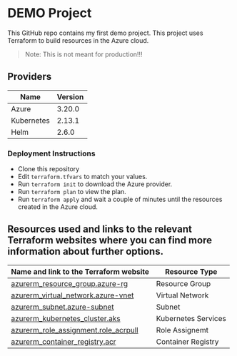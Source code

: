 # DEMO Project

This GitHub repo contains my first demo project. This project uses Terraform to build resources in the Azure cloud.

>Note: This is not meant for production!!!


## Providers

| Name | Version |
|------|---------|
| Azure | 3.20.0 |
| Kubernetes | 2.13.1 |
| Helm | 2.6.0 |


### Deployment Instructions
* Clone this repository
* Edit ```terraform.tfvars``` to match your values.
* Run ```terraform init``` to download the Azure provider.
* Run ```terraform plan``` to view the plan.
* Run ```terraform apply``` and wait a couple of minutes until the resources created in the Azure cloud.


## Resources used and links to the relevant Terraform websites where you can find more information about further options.

| Name and link to the Terraform website | Resource Type |
|------|------|
| [azurerm_resource_group.azure-rg](https://registry.terraform.io/providers/hashicorp/azurerm/latest/docs/resources/resource_group) | Resource Group |
| [azurerm_virtual_network.azure-vnet](https://registry.terraform.io/providers/hashicorp/azurerm/latest/docs/resources/virtual_network) | Virtual Network |
| [azurerm_subnet.azure-subnet](https://registry.terraform.io/providers/hashicorp/azurerm/latest/docs/resources/subnet) | Subnet |
| [azurerm_kubernetes_cluster.aks](https://registry.terraform.io/providers/hashicorp/azurerm/latest/docs/resources/kubernetes_cluster) | Kubernetes Services |
| [azurerm_role_assignment.role_acrpull](https://registry.terraform.io/providers/hashicorp/azurerm/latest/docs/resources/role_assignment) | Role Assignemt |
| [azurerm_container_registry.acr](https://registry.terraform.io/providers/hashicorp/azurerm/latest/docs/resources/container_registry) | Container Registry |

